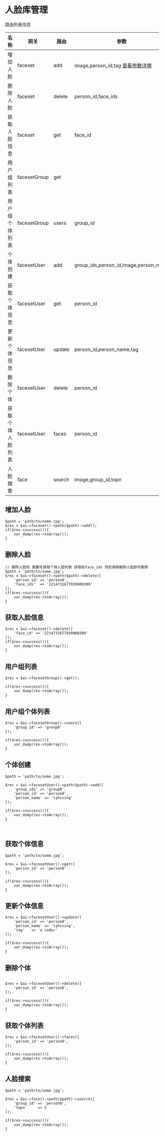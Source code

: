 # 人脸库管理

路由列表信息

| 名称             | 网关         | 路由   | 参数                                                         |
| ---------------- | ------------ | ------ | ------------------------------------------------------------ |
| 增加人脸         | faceset      | add    | image,person_id,tag [查看参数详情](https://ai.qq.com/doc/addface.shtml) |
| 删除人脸         | faceset      | delete | person_id,face_ids                                           |
| 获取人脸信息     | faceset      | get    | face_id                                                      |
| 用户组列表       | facesetGroup | get    |                                                              |
| 用户组个体列表   | facesetGroup | users  | group_id                                                     |
| 个体创建         | facesetUser  | add    | group_ids,person_id,image,person_name                        |
| 获取个体信息     | facesetUser  | get    | person_id                                                    |
| 更新个体信息     | facesetUser  | update | person_id,person_name,tag                                    |
| 删除个体         | facesetUser  | delete | person_id                                                    |
| 获取个体人脸列表 | facesetUser  | faces  | person_id                                                    |
| 人脸搜索         | face         | search | image,group_id,topn                                          |

## 增加人脸

~~~
$path = 'path/to/some.jpg';
$res = $ai->faceset()->path($path)->add();
if($res->success()){
    var_dump(res->toArray());
}
~~~

## 删除人脸

~~~
// 删除人脸时 需要先获取个体人脸列表 获取到face_ids 然后调用删除人脸即可删除
$path = 'path/to/some.jpg';
$res = $ai->faceset()->path($path)->delete([
    'person_id' => 'person0',
    'face_ids'  => '2214731677930908309' 
]);
if($res->success()){
    var_dump(res->toArray());
}
~~~

## 获取人脸信息

~~~
$res = $ai->faceset()->delete([
    'face_id' => '2214731677930908309'
]);
if($res->success()){
    var_dump(res->toArray());
}
~~~

## 用户组列表

~~~
$res = $ai->facesetGroup()->get();

if($res->success()){
    var_dump(res->toArray());
}

~~~



## 用户组个体列表

~~~
$res = $ai->facesetGroup()->users([
    'group_id' => 'group0'
]);

if($res->success()){
    var_dump(res->toArray());
}
~~~



## 个体创建

~~~
$path = 'path/to/some.jpg';

$res = $ai->facesetUser()->path($path)->add([
    'group_ids' => 'group0',
    'person_id' => 'person0',
    'person_name' => 'lyhiving'
]);

if($res->success()){
    var_dump(res->toArray());
}



~~~

## 获取个体信息

~~~
$path = 'path/to/some.jpg';

$res = $ai->facesetUser()->get([
    'person_id' => 'person0'
]);

if($res->success()){
    var_dump(res->toArray());
}

~~~



## 更新个体信息

~~~
$res = $ai->facesetUser()->update([
    'person_id' => 'person0',
    'person_name' => 'lyhiving',
    'tag'   => 'a coder'
]);

if($res->success()){
    var_dump(res->toArray());
}
~~~



## 删除个体

~~~

$res = $ai->facesetUser()->delete([
    'person_id' => 'person0',
]);

if($res->success()){
    var_dump(res->toArray());
}

~~~



## 获取个体列表

~~~
$res = $ai->facesetUser()->faces([
    'person_id' => 'person0',
]);

if($res->success()){
    var_dump(res->toArray());
}

~~~



## 人脸搜索

~~~
$path = 'path/to/some.jpg';

$res = $ai->face()->path($path)->search([
    'group_id' => 'person0',
    'topn'     => 5
]);

if($res->success()){
    var_dump(res->toArray());
}

~~~

